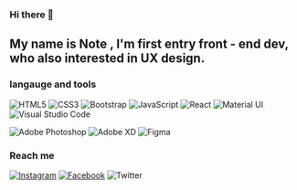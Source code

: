 ### Hi there 👋

## My name is Note , I'm first entry front - end dev, who also interested in UX design. 

### langauge and tools 

<img alt="HTML5" src="https://img.shields.io/badge/html5%20-%23E34F26.svg?&style=for-the-badge&logo=html5&logoColor=white"/> <img alt="CSS3" src="https://img.shields.io/badge/css3%20-%231572B6.svg?&style=for-the-badge&logo=css3&logoColor=white"/> <img alt="Bootstrap" src="https://img.shields.io/badge/bootstrap%20-%23563D7C.svg?&style=for-the-badge&logo=bootstrap&logoColor=white"/> <img alt="JavaScript" src="https://img.shields.io/badge/javascript%20-%23323330.svg?&style=for-the-badge&logo=javascript&logoColor=%23F7DF1E"/> <img alt="React" src="https://img.shields.io/badge/react%20-%2320232a.svg?&style=for-the-badge&logo=react&logoColor=%2361DAFB"/> <img alt="Material UI" src="https://img.shields.io/badge/material%20ui%20-%230081CB.svg?&style=for-the-badge&logo=material-ui&logoColor=white"/> <img alt="Visual Studio Code" src="https://img.shields.io/badge/Visual%20Studio%20Code-0078d7.svg?&style=for-the-badge&logo=visual-studio-code&logoColor=white"/>


<img alt="Adobe Photoshop" src="https://img.shields.io/badge/adobe%20photoshop%20-%2331A8FF.svg?&style=for-the-badge&logo=adobe%20photoshop&logoColor=white"/> <img alt="Adobe XD" src="https://img.shields.io/badge/adobe%20xd%20-%23FF26BE.svg?&style=for-the-badge&logo=adobe%20xd&logoColor=white"/> <img alt="Figma" src="https://img.shields.io/badge/figma%20-%23F24E1E.svg?&style=for-the-badge&logo=figma&logoColor=white"/>


### Reach me 

<a href="https://www.instagram.com/notexpen"><img alt="Instagram" src="https://img.shields.io/badge/<notexpen>%20-%23E4405F.svg?&style=for-the-badge&logo=Instagram&logoColor=white"/></a> <a href="https://www.facebook.com/profile.php?id=100001210540084"><img alt="Facebook" src="https://img.shields.io/badge/Facebook%20-%231877F2.svg?&style=for-the-badge&logo=Facebook&logoColor=white"/></a> <img alt="Twitter" src="https://img.shields.io/badge/<notexpen>%20-%231DA1F2.svg?&style=for-the-badge&logo=Twitter&logoColor=white"/>



